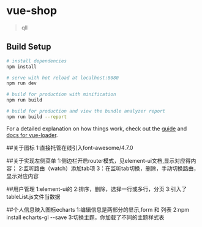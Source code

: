 # vue-shop

> qll

## Build Setup

``` bash
# install dependencies
npm install

# serve with hot reload at localhost:8080
npm run dev

# build for production with minification
npm run build

# build for production and view the bundle analyzer report
npm run build --report
```

For a detailed explanation on how things work, check out the [guide](http://vuejs-templates.github.io/webpack/) and [docs for vue-loader](http://vuejs.github.io/vue-loader).

##关于图标
1:直接托管在线引入font-awesome/4.7.0

##关于实现左侧菜单
1:侧边栏开启router模式，见element-ui文档,显示对应得内容；
2:监听路由（watch）添加tab项
3：在监听tab切换，删除，手动切换路由，显示对应内容

##用户管理
1:element-ui的
2:排序，删除，选择一行或多行，分页
3:引入了tableList.js文件当数据

##个人信息映入图标echarts
1:编辑信息是两部分的显示,form 和 列表
2:npm install echarts-gl --save
3:切换主题，你加载了不同的主题样式表
